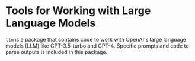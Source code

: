 # Tools for Working with Large Language Models

`llm` is a package that contains code to work with OpenAI's large language models (LLM) like GPT-3.5-turbo and GPT-4. Specific prompts and code to parse outputs is included in this package.